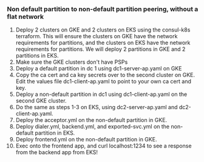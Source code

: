 ### Non default partition to non-default partition peering, without a flat network
1. Deploy 2 clusters on GKE and 2 clusters on EKS using the consul-k8s
   terraform. This will ensure the clusters on GKE have the network requirements
   for partitions, and the clusters on EKS have the network requirements for
   partitions. We will deploy 2 partitions in GKE and 2 partitions in EKS.
1. Make sure the GKE clusters don't have PSPs
1. Deploy a default partition in dc 1 using dc1-server-ap.yaml on GKE
2. Copy the ca cert and ca key secrets over to the second cluster on GKE. Edit
   the values file dc1-client-ap.yaml to point to your own ca cert and key.
3. Deploy a non-default partition in dc1 using dc1-client-ap.yaml on the second
   GKE cluster.
4. Do the same as steps 1-3 on EKS, using dc2-server-ap.yaml and
   dc2-client-ap.yaml.
5. Deploy the acceptor.yml on the non-default partition in GKE.
6. Deploy dialer.yml, backend.yml, and exported-svc.yml on the non-default
   partition in EKS.
7. Deploy frontend.yml on the non-default partition in GKE.
8. Exec onto the frontend app, and curl localhost:1234 to see a response from
   the backend app from EKS!
